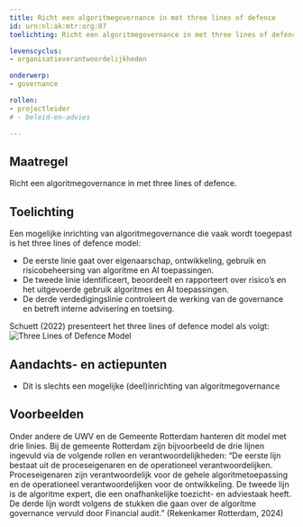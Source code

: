 ```yaml
---
title: Richt een algoritmegovernance in met three lines of defence
id: urn:nl:ak:mtr:org:07
toelichting: Richt een algoritmegovernance in met three lines of defence

levenscyclus:
- organisatieverantwoordelijkheden

onderwerp:
- governance

rollen:
- projectleider
# - beleid-en-advies

---
```


## Maatregel

Richt een algoritmegovernance in met three lines of defence.

## Toelichting

Een mogelijke inrichting van algoritmegovernance die vaak wordt toegepast is het three lines of defence model:
- De eerste linie gaat over eigenaarschap, ontwikkeling, gebruik en risicobeheersing van algoritme en AI toepassingen.
- De tweede linie identificeert, beoordeelt en rapporteert over risico’s en het uitgevoerde gebruik algoritmes en AI toepassingen.
- De derde verdedigingslinie controleert de werking van de governance en betreft interne advisering en toetsing. 

Schuett (2022) presenteert het three lines of defence model als volgt:
![Three Lines of Defence Model](https://github.com/user-attachments/assets/4974f07d-9810-44e0-a0bb-56f1b1061732)

## Aandachts- en actiepunten
* Dit is slechts een mogelijke (deel)inrichting van algoritmegovernance

## Voorbeelden

Onder andere de UWV en de Gemeente Rotterdam hanteren dit model met drie linies. Bij de gemeente Rotterdam zijn bijvoorbeeld de drie lijnen ingevuld via de volgende rollen en verantwoordelijkheden: “De eerste lijn bestaat uit de proceseigenaren en de operationeel verantwoordelijken. Proceseigenaren zijn verantwoordelijk voor de gehele algoritmetoepassing en de operationeel verantwoordelijken voor de ontwikkeling. De tweede lijn is de algoritme expert, die een onafhankelijke toezicht- en adviestaak heeft. De derde lijn wordt volgens de stukken die gaan over de algoritme governance vervuld door Financial audit.” (Rekenkamer Rotterdam, 2024) 


